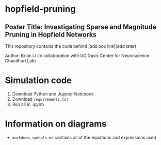# hopfield-pruning

## Poster Title: Investigating Sparse and Magnitude Pruning in Hopfield Networks

This repository contains the code behind [add box link](add later)

Author: Brian Li (in collaboration with UC Davis Center for Neuroscience Chaudhuri Lab)

# Simulation code
1. Download Python and Jupyter Notebook
2. Download ``requirements.txt``
3. Run all in .ipynb

# Information on diagrams
- ``markdown_symbols.md`` contains all of the equations and expressions used